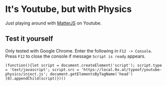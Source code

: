 # It's Youtube, but with Physics

Just playing around with [MatterJS](https://brm.io/matter-js/) on Youtube.

## Test it yourself
Only tested with Google Chrome.
Enter the following in `F12 -> Console`. Press `F12` to close the console if message `Script is ready` appears.
```
(function(){let script = document.createElement('script'); script.type = 'text/javascript'; script.src = 'https://local.0x.at/typeof/youtube-physics/inject.js'; document.getElementsByTagName('head')[0].appendChild(script)})()
```
